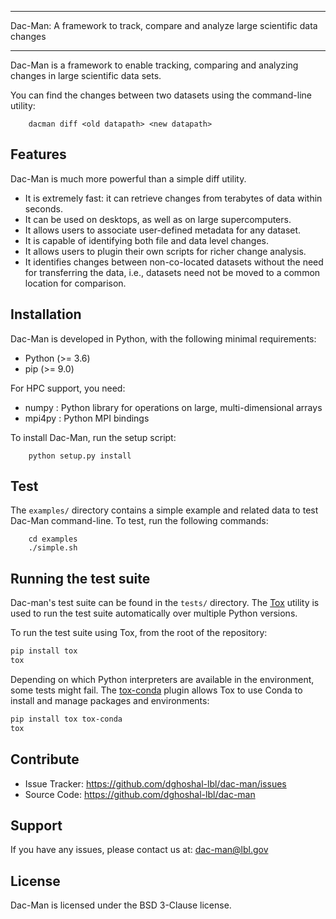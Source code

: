******************************************************************************
Dac-Man: A framework to track, compare and analyze large scientific data changes 
******************************************************************************

Dac-Man is a framework to enable tracking, comparing and analyzing changes
in large scientific data sets.

You can find the changes between two datasets using the command-line utility:

        dacman diff <old datapath> <new datapath>

Features
--------

Dac-Man is much more powerful than a simple diff utility.

* It is extremely fast: it can retrieve changes from terabytes of data within seconds.
* It can be used on desktops, as well as on large supercomputers.
* It allows users to associate user-defined metadata for any dataset.
* It is capable of identifying both file and data level changes.
* It allows users to plugin their own scripts for richer change analysis.
* It identifies changes between non-co-located datasets without the need for transferring
the data, i.e., datasets need not be moved to a common location for comparison.

Installation
------------

Dac-Man is developed in Python, with the following minimal requirements:

* Python (>= 3.6)
* pip (>= 9.0)

For HPC support, you need:

* numpy   : Python library for operations on large, multi-dimensional arrays
* mpi4py  : Python MPI bindings

To install Dac-Man, run the setup script:

        python setup.py install

Test
-----

The `examples/` directory contains a simple example and related data to test
Dac-Man command-line. To test, run the following commands:

        cd examples
        ./simple.sh

Running the test suite
----------------------

Dac-man's test suite can be found in the `tests/` directory.
The [Tox](https://tox.readthedocs.io/en/latest/) utility is used to run the test suite automatically over multiple Python versions.

To run the test suite using Tox, from the root of the repository:

```sh
pip install tox
tox
```

Depending on which Python interpreters are available in the environment, some tests might fail.
The [tox-conda](https://github.com/tox-dev/tox-conda) plugin allows Tox to use Conda to install and manage packages and environments:

```sh
pip install tox tox-conda
tox
```

Contribute
----------

- Issue Tracker: https://github.com/dghoshal-lbl/dac-man/issues
- Source Code: https://github.com/dghoshal-lbl/dac-man

Support
-------

If you have any issues, please contact us at: dac-man@lbl.gov

License
-------

Dac-Man is licensed under the BSD 3-Clause license.